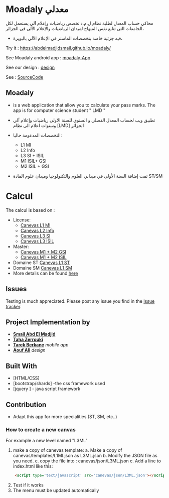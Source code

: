 # Moadaly معدلي

محاكي حساب المعدل لطلبة نظام ل.م.د تخصص رياضيات وإعلام آلي
يستعمل لكل الجامعات التي تتابع نفس المنهاج لميدان الرياضيات والإعلام الآلي في الجزائر،

* فيه جزئية خاصة بتخصصات الماستر في الإعلام الآلي بالبويرة،

Try it : https://abdelmadjidsmail.github.io/moadaly/ 

See Moadaly android app : [moadaly-App](https://github.com/tarekDZ2019/moadaly-App)

See our design : [design](https://github.com/Sho-Oter/dynamic-grade-average-calculator)

See  : [SourceCode](https://github.com/Abdelmadjidsmail/moadaly)

## Moadaly

* is a web application that allow you to calculate your pass marks. The app is for computer science student " LMD "   
* تطبيق ويب لحساب المعدل الفصلي و السنوي للسنة الاولى  رياضيات وإعلام آلي وسنوات اعلام الى   نظام [LMD] الجزائر 

* التخصصات المدعومة حاليا:
  * L1 MI
  * L2 Info
  * L3 SI + ISIL
  * M1 ISIL+ GSI
  * M2 ISIL + GSI
* تمت إضافة السنة الأولى في ميداني العلوم والتكنولوجيا وميدان علوم المادة ST/SM

# Calcul 
The calcul is based on :
* License:
    * [Canevas L1 MI](docs/L1MI.pdf)
    * [Canevas L2 Info](docs/L2info.pdf)
    * [Canevas L3 SI ](docs/L3SI.pdf)
    * [Canevas L3 ISIL ](docs/L3ISIL.pdf)
* Master:
    * [Canevas M1 + M2 GSI](docs/MGSI.pdf)
    * [Canevas M1 + M2 ISIL](docs/MISIL.pdf)    
* Domaine ST [Canevas L1 ST](docs/L1ST.pdf)
* Domaine SM [Canevas L1 SM](docs/L1SM.pdf)
* More details can be found  [here](http://dpinfo.univ-bouira.dz/?page_id=22) 

## Issues
Testing is much appreciated. Please post any issue you find in the [Issue tracker](https://github.com/Abdelmadjidsmail/moadaly/issues).



## Project Implementation by 
* [**Smail Abd El Madjid**](https://github.com/Abdelmadjidsmail/)
* [**Taha Zerrouki**](https://github.com/linuxscout/)
* [**Tarek Berkane**](https://github.com/tarekDZ2019) *mobile app*
* [**Aouf Ali**](https://github.com/Sho-Oter)  *design* 

## Built With
* [HTML/CSS]
* [bootstrap/shards] -the  css framework  used 
* [jquery ]   - java script framework

## Contribution
* Adapt this app for more specialities (ST, SM, etc..)

### How to create a new canvas
For example a new level named "L3ML"

1. make a copy of canevas template:
 a. Make a copy of canevas/templates/L1MI.json  as L3ML.json
 b. Modify the JSON file as you need.
 c. copy the file into : canevas/json/L3ML.json
 c. Add a line to index.html like this:
 ```html
     <script type='text/javascript' src='canevas/json/L3ML.json'></script>
 ```
2. Test if it works
5. The menu must be updated automatically










